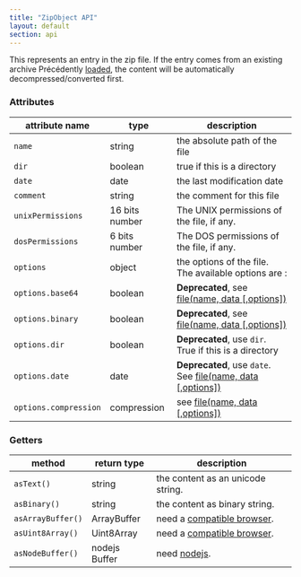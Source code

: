 ```yaml
---
title: "ZipObject API"
layout: default
section: api
---
```


This represents an entry in the zip file. If the entry comes from an existing
archive Précédently [loaded]({{site.baseurl}}/documentation/api_jszip/load.html), the content
will be automatically decompressed/converted first.

### Attributes

attribute name              | type        | description
----------------------------|-------------|-------------
`name`                      | string      | the absolute path of the file
`dir`                       | boolean     | true if this is a directory
`date`                      | date        | the last modification date
`comment`                   | string      | the comment for this file
`unixPermissions`           | 16 bits number | The UNIX permissions of the file, if any.
`dosPermissions`            | 6 bits number  | The DOS permissions of the file, if any.
`options`                   | object      | the options of the file. The available options are :
`options.base64`            | boolean     | **Deprecated**, see [file(name, data [,options])]({{site.baseurl}}/documentation/api_jszip/file_data.html)
`options.binary`            | boolean     | **Deprecated**, see [file(name, data [,options])]({{site.baseurl}}/documentation/api_jszip/file_data.html)
`options.dir`               | boolean     | **Deprecated**, use `dir`. True if this is a directory
`options.date`              | date        | **Deprecated**, use `date`. See [file(name, data [,options])]({{site.baseurl}}/documentation/api_jszip/file_data.html)
`options.compression`       | compression | see [file(name, data [,options])]({{site.baseurl}}/documentation/api_jszip/file_data.html)


### Getters

method            | return type   | description
------------------|---------------|-------------
`asText()`        | string        | the content as an unicode string.
`asBinary()`      | string        | the content as binary string.
`asArrayBuffer()` | ArrayBuffer   | need a [compatible browser]({{site.baseurl}}/documentation/api_jszip/support.html).
`asUint8Array()`  | Uint8Array    | need a [compatible browser]({{site.baseurl}}/documentation/api_jszip/support.html).
`asNodeBuffer()`  | nodejs Buffer | need [nodejs]({{site.baseurl}}/documentation/api_jszip/support.html).

